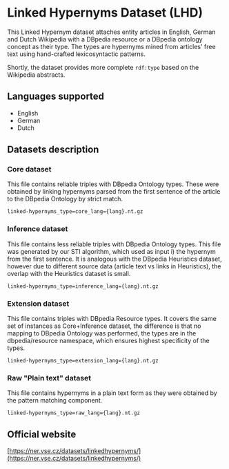 # Linked Hypernyms Dataset (LHD)
This Linked Hypernym dataset attaches entity articles in English, German and Dutch Wikipedia with a DBpedia resource or a DBpedia ontology concept as their type. The types are hypernyms mined from articles' free text using hand-crafted lexicosyntactic patterns.

Shortly, the dataset provides more complete `rdf:type` based on the Wikipedia abstracts.

## Languages supported
* English
* German 
* Dutch

## Datasets description

### Core dataset
This file contains reliable triples with DBpedia Ontology types. These were obtained by linking hypernyms parsed from the first sentence of the article to the DBpedia Ontology by strict match.

`linked-hypernyms_type=core_lang={lang}.nt.gz`

### Inference dataset
This file contains less reliable triples with DBpedia Ontology types. This file was generated by our STI algorithm, which used as input i) the hypernym from the first sentence. It is analogous with the DBpedia Heuristics dataset, however due to different source data (article text vs links in Heuristics), the overlap with the Heuristics dataset is small.

`linked-hypernyms_type=inference_lang={lang}.nt.gz`

### Extension dataset
This file contains triples with DBpedia Resource types. It covers the same set of instances as Core+Inference dataset, the difference is that no mapping to DBpedia Ontology was performed, the types are in the dbpedia/resource namespace, which ensures highest specificity of the types.

`linked-hypernyms_type=extension_lang={lang}.nt.gz`

### Raw "Plain text" dataset
This file contains hypernyms in a plain text form as they were obtained by the pattern matching component.

`linked-hypernyms_type=raw_lang={lang}.nt.gz`

## Official website

[https://ner.vse.cz/datasets/linkedhypernyms/](https://ner.vse.cz/datasets/linkedhypernyms/)

